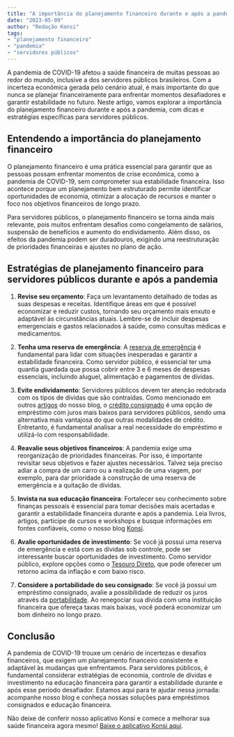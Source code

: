 ```yaml
---
title: "A importância do planejamento financeiro durante e após a pandemia: guia para servidores públicos"
date: "2023-05-09"
author: "Redação Konsi"
tags:
- "planejamento financeiro"
- "pandemia"
- "servidores públicos"
---
```


A pandemia de COVID-19 afetou a saúde financeira de muitas pessoas ao redor do mundo, inclusive a dos servidores públicos brasileiros. Com a incerteza econômica gerada pelo cenário atual, é mais importante do que nunca se planejar financeiramente para enfrentar momentos desafiadores e garantir estabilidade no futuro. Neste artigo, vamos explorar a importância do planejamento financeiro durante e após a pandemia, com dicas e estratégias específicas para servidores públicos.

## Entendendo a importância do planejamento financeiro

O planejamento financeiro é uma prática essencial para garantir que as pessoas possam enfrentar momentos de crise econômica, como a pandemia de COVID-19, sem comprometer sua estabilidade financeira. Isso acontece porque um planejamento bem estruturado permite identificar oportunidades de economia, otimizar a alocação de recursos e manter o foco nos objetivos financeiros de longo prazo.

Para servidores públicos, o planejamento financeiro se torna ainda mais relevante, pois muitos enfrentam desafios como congelamento de salários, suspensão de benefícios e aumento do endividamento. Além disso, os efeitos da pandemia podem ser duradouros, exigindo uma reestruturação de prioridades financeiras e ajustes no plano de ação.

## Estratégias de planejamento financeiro para servidores públicos durante e após a pandemia

1. **Revise seu orçamento**: Faça um levantamento detalhado de todas as suas despesas e receitas. Identifique áreas em que é possível economizar e reduzir custos, tornando seu orçamento mais enxuto e adaptável às circunstâncias atuais. Lembre-se de incluir despesas emergenciais e gastos relacionados à saúde, como consultas médicas e medicamentos.

2. **Tenha uma reserva de emergência**: A [reserva de emergência](./a-importncia-da-reserva-de-emergncia-e-como-constru-la-com-inteligncia-financeira.md) é fundamental para lidar com situações inesperadas e garantir a estabilidade financeira. Como servidor público, é essencial ter uma quantia guardada que possa cobrir entre 3 e 6 meses de despesas essenciais, incluindo aluguel, alimentação e pagamentos de dívidas.

3. **Evite endividamento**: Servidores públicos devem ter atenção redobrada com os tipos de dívidas que são contraídas. Como mencionado em outros [artigos](./como-servidores-publicos-podem-evitar-o-endividamento.md) do nosso blog, o [crédito consignado](./credito-consignado-para-servidor-publico.md) é uma opção de empréstimo com juros mais baixos para servidores públicos, sendo uma alternativa mais vantajosa do que outras modalidades de crédito. Entretanto, é fundamental analisar a real necessidade do empréstimo e utilizá-lo com responsabilidade.

4. **Reavalie seus objetivos financeiros**: A pandemia exige uma reorganização de prioridades financeiras. Por isso, é importante revisitar seus objetivos e fazer ajustes necessários. Talvez seja preciso adiar a compra de um carro ou a realização de uma viagem, por exemplo, para dar prioridade à construção de uma reserva de emergência e a quitação de dívidas.

5. **Invista na sua educação financeira**: Fortalecer seu conhecimento sobre finanças pessoais é essencial para tomar decisões mais acertadas e garantir a estabilidade financeira durante e após a pandemia. Leia livros, artigos, participe de cursos e workshops e busque informações em fontes confiáveis, como o nosso blog [Konsi](https://konsi.com.br/blog). 

6. **Avalie oportunidades de investimento**: Se você já possui uma reserva de emergência e está com as dívidas sob controle, pode ser interessante buscar oportunidades de investimento. Como servidor público, explore opções como o [Tesouro Direto](./investimentos-para-servidores-publicos.md), que pode oferecer um retorno acima da inflação e com baixo risco.

7. **Considere a portabilidade do seu consignado**: Se você já possui um empréstimo consignado, avalie a possibilidade de reduzir os juros através da [portabilidade](./como-fazer-a-portabilidade-de-credito-consignado.md). Ao renegociar sua dívida com uma instituição financeira que ofereça taxas mais baixas, você poderá economizar um bom dinheiro no longo prazo.

## Conclusão

A pandemia de COVID-19 trouxe um cenário de incertezas e desafios financeiros, que exigem um planejamento financeiro consistente e adaptável às mudanças que enfrentamos. Para servidores públicos, é fundamental considerar estratégias de economia, controle de dívidas e investimento na educação financeira para garantir a estabilidade durante e após esse período desafiador. Estamos aqui para te ajudar nessa jornada: acompanhe nosso blog e conheça nossas soluções para empréstimos consignados e educação financeira. 

Não deixe de conferir nosso aplicativo Konsi e comece a melhorar sua saúde financeira agora mesmo! [Baixe o aplicativo Konsi aqui](https://konsi.com.br/baixar-app).